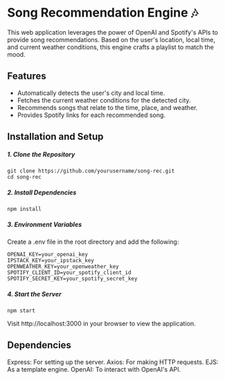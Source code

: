 # Song Recommendation Engine 🎶

This web application leverages the power of OpenAI and Spotify's APIs to provide song recommendations. Based on the user's location, local time, and current weather conditions, this engine crafts a playlist to match the mood.

## Features

-   Automatically detects the user's city and local time.
-   Fetches the current weather conditions for the detected city.
-   Recommends songs that relate to the time, place, and weather.
-   Provides Spotify links for each recommended song.

## Installation and Setup

##### 1. Clone the Repository

```
git clone https://github.com/yourusername/song-rec.git
cd song-rec
```

##### 2. Install Dependencies

`npm install`

##### 3. Environment Variables

Create a .env file in the root directory and add the following:

```
OPENAI_KEY=your_openai_key
IPSTACK_KEY=your_ipstack_key
OPENWEATHER_KEY=your_openweather_key
SPOTIFY_CLIENT_ID=your_spotify_client_id
SPOTIFY_SECRET_KEY=your_spotify_secret_key
```

##### 4. Start the Server

`npm start`

Visit http://localhost:3000 in your browser to view the application.

## Dependencies

Express: For setting up the server.
Axios: For making HTTP requests.
EJS: As a template engine.
OpenAI: To interact with OpenAI's API.
